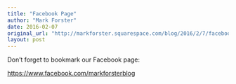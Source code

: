 ```yaml
---
title: "Facebook Page"
author: "Mark Forster"
date: 2016-02-07
original_url: "http://markforster.squarespace.com/blog/2016/2/7/facebook-page.html"
layout: post
---
```


Don’t forget to bookmark our Facebook page:

https://www.facebook.com/markforsterblog
